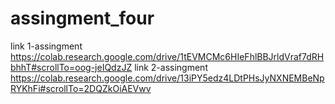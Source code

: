 # assingment_four
link 1-assingment https://colab.research.google.com/drive/1tEVMCMc6HIeFhlBBJrldVraf7dRHbhhT#scrollTo=oog-jeIQdzJZ
link 2-assingment https://colab.research.google.com/drive/13iPY5edz4LDtPHsJyNXNEMBeNpRYKhFi#scrollTo=2DQZkOiAEVwv
